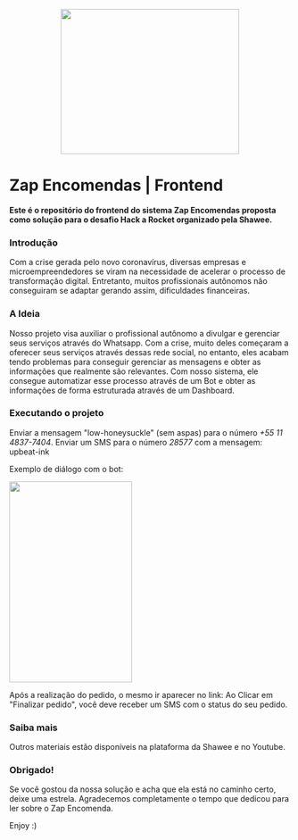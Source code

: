 <p align="center">
  <img src="https://i.imgur.com/wmBKb0I.png" height="260" width="320" />
</p>
 
 # Zap Encomendas | Frontend
 
 **Este é o repositório do frontend do sistema Zap Encomendas proposta como solução para o desafio Hack a Rocket organizado pela Shawee.**
 
 ### Introdução
Com a crise gerada pelo novo coronavírus, diversas empresas e microempreendedores se viram na necessidade de acelerar o processo de transformação digital. Entretanto, muitos profissionais autônomos não conseguiram se adaptar gerando assim, dificuldades financeiras.
 
 ### A Ideia
Nosso projeto visa auxiliar o profissional autônomo a divulgar e gerenciar seus serviços através do Whatsapp. Com a crise, muito deles começaram a oferecer seus serviços através dessas rede social, no entanto, eles acabam tendo problemas para conseguir gerenciar as mensagens e obter as informações que realmente são relevantes. Com nosso sistema, ele consegue automatizar esse processo através de um Bot e obter as informações de forma estruturada através de um Dashboard.

### Executando o projeto
Enviar a mensagem "low-honeysuckle" (sem aspas) para o número *+55 11 4837-7404*.
Enviar um SMS para o número *28577* com a mensagem: upbeat-ink

Exemplo de diálogo com o bot:

<img src="https://i.imgur.com/qwP980O.jpg" height="360" width="220" />

Após a realização do pedido, o mesmo ir aparecer no link:
Ao Clicar em "Finalizar pedido", você deve receber um SMS com o status do seu pedido.

### Saiba mais
Outros materiais estão disponíveis na plataforma da Shawee e no Youtube.

### Obrigado!
Se você gostou da nossa solução e acha que ela está no caminho certo, deixe uma estrela. Agradecemos completamente o tempo que dedicou para ler sobre o Zap Encomenda.

Enjoy :)
